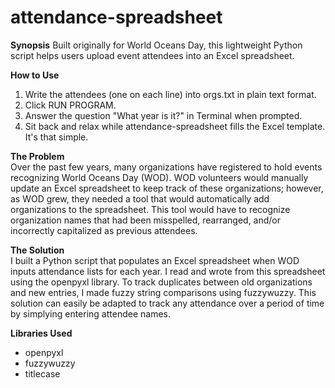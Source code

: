 # attendance-spreadsheet
**Synopsis**
Built originally for World Oceans Day, this lightweight Python script helps users upload event attendees into an Excel spreadsheet.

**How to Use**
1. Write the attendees (one on each line) into orgs.txt in plain text format.
2. Click RUN PROGRAM.
3. Answer the question "What year is it?" in Terminal when prompted.
4. Sit back and relax while attendance-spreadsheet fills the Excel template. It's that simple.

**The Problem** <br/>
Over the past few years, many organizations have registered to hold events recognizing World Oceans Day (WOD). WOD volunteers would manually update an Excel spreadsheet to keep track of these organizations; however, as WOD grew, they needed a tool that would automatically add organizations to the spreadsheet. This tool would have to recognize organization names that had been misspelled, rearranged, and/or incorrectly capitalized as previous attendees. 
 
**The Solution** <br/>
I built a Python script that populates an Excel spreadsheet when WOD inputs attendance lists for each year. I read and wrote from this spreadsheet using the openpyxl library. To track duplicates between old organizations and new entries, I made fuzzy string comparisons using fuzzywuzzy. This solution can easily be adapted to track any attendance over a period of time by simplying entering attendee names. 

**Libraries Used**
- openpyxl
- fuzzywuzzy
- titlecase
